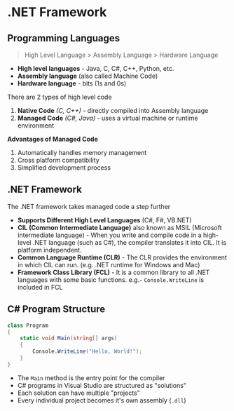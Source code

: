 # .NET Framework

## Programming Languages

> High Level Language > Assembly Language > Hardware Language

* **High level languages** - Java, C, C#, C++, Python, etc.
* **Assembly language** (also called Machine Code)
* **Hardware language** - bits (1s and 0s)

There are 2 types of high level code
1. **Native Code** *(C, C++)* - directly compiled into Assembly language
2. **Managed Code** *(C#, Java)* - uses a virtual machine or runtime environment

**Advantages of Managed Code**
1. Automatically handles memory management
2. Cross platform compatibility
3. Simplified development process

## .NET Framework

The .NET framework takes managed code a step further

* **Supports Different High Level Languages** (C#, F#, VB.NET)
* **CIL (Common Intermediate Language)** also known as MSIL (Microsoft intermediate language) - When you write and compile code in a high-level .NET language (such as C#), the compiler translates it into CIL. It is platform independent.
* **Common Language Runtime (CLR)** - The CLR provides the environment in which CIL can run. (e.g. .NET runtime for Windows and Mac)
* **Framework Class Library (FCL)** - It is a common library to all .NET languages with some basic functions. e.g.- `Console.WriteLine` is included in FCL

## C# Program Structure

```C#
class Program
{
    static void Main(string[] args)
    {
        Console.WriteLine("Hello, World!");
    }
}
```

* The `Main` method is the entry point for the compiler
* C# programs in Visual Studio are structured as "solutions"
* Each solution can have multiple "projects"
* Every individual project becomes it's own assembly (`.dll`)
